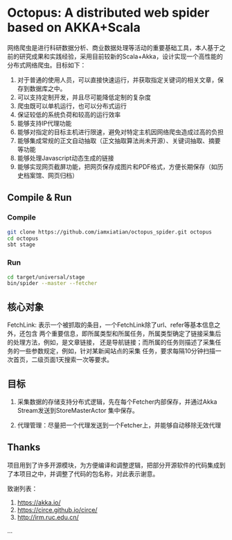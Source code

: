 Octopus: A distributed web spider based on AKKA+Scala
======================

网络爬虫是进行科研数据分析、商业数据处理等活动的重要基础工具，本人基于之前的研究成果和实践经验，采用目前较新的Scala+Akka，设计实现一个高性能的分布式网络爬虫。目标如下：

1. 对于普通的使用人员，可以直接快速运行，并获取指定关键词的相关文章，保存到数据库之中。
2. 可以支持定制开发，并且尽可能降低定制的复杂度
3. 爬虫既可以单机运行，也可以分布式运行
4. 保证较低的系统负荷和较高的运行效率
5. 能够支持IP代理功能
6. 能够对指定的目标主机进行限速，避免对特定主机因网络爬虫造成过高的负担
7. 能够集成常规的正文自动抽取（正文抽取算法尚未开源）、关键词抽取、摘要等功能
8. 能够处理Javascript动态生成的链接
9. 能够实现网页截屏功能，把网页保存成图片和PDF格式，方便长期保存（如历史档案馆、网页归档）



## Compile & Run

### Compile

```bash
git clone https://github.com/iamxiatian/octopus_spider.git octopus
cd octopus
sbt stage
```
### Run
```bash
cd target/universal/stage
bin/spider --master --fetcher
```

## 核心对象

FetchLink: 表示一个被抓取的条目，一个FetchLink除了url、refer等基本信息之外，还包含
两个重要信息，即所属类型和所属任务，所属类型确定了链接采集后的处理方法，例如，是文章链接，
还是导航链接；而所属的任务则描述了采集任务的一些参数规定，例如，针对某新闻站点的采集
任务，要求每隔10分钟扫描一次首页，二级页面1天搜索一次等要求。

## 目标

1. 采集数据的存储支持分布式逻辑，先在每个Fetcher内部保存，并通过Akka Stream发送到StoreMasterActor
集中保存。

2. 代理管理：尽量把一个代理发送到一个Fetcher上，并能够自动移除无效代理

## Thanks

项目用到了许多开源模块，为方便编译和调整逻辑，把部分开源软件的代码集成到了本项目之中，并调整了代码的包名称，对此表示谢意。

致谢列表：

1. https://akka.io/
2. https://circe.github.io/circe/
3. http://irm.ruc.edu.cn/

...
